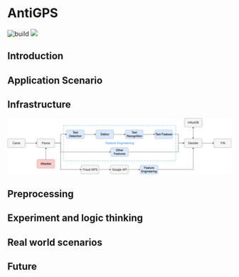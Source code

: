 # AntiGPS
![build](https://github.com/BourneXu/AntiGPS/workflows/Python%20application/badge.svg) ![](https://img.shields.io/badge/license-MIT-000000.svg)

## Introduction

## Application Scenario

## Infrastructure
![AntiGPS](intro/infrastructure.png)

## Preprocessing 

## Experiment and logic thinking

## Real world scenarios

## Future


